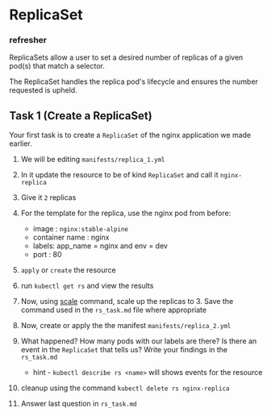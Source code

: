 # ReplicaSet

### refresher
ReplicaSets allow a user to set a desired number of replicas of a given pod(s) that match a selector.

 The ReplicaSet handles the replica pod's lifecycle and ensures the number requested is upheld.

 
## Task 1 (Create a ReplicaSet)

Your first task is to create a `ReplicaSet` of the nginx application we made earlier.

1. We will be editing `manifests/replica_1.yml`
2. In it update the resource to be of kind `ReplicaSet` and call it `nginx-replica`
3. Give it `2` replicas
4. For the template for the replica, use the nginx pod from before:
   - image : `nginx:stable-alpine` 
   - container name : nginx
   - labels: app_name = nginx and env = dev
   - port : 80
5. `apply` or `create` the resource
6. run `kubectl get rs` and view the results
   
7. Now, using [scale] command, scale up the replicas to 3. Save the command used in the `rs_task.md` file where appropriate

8. Now, create or apply the the manifest `manifests/replica_2.yml` 

9. What happened? How many pods with our labels are there? Is there an event in the `ReplicaSet` that tells us? Write your findings in the `rs_task.md`
   - hint - `kubectl describe rs <name>` will shows events for the resource   
10. cleanup using the command `kubectl delete rs nginx-replica`
11. Answer last question in `rs_task.md`


[scale]: https://kubernetes.io/docs/reference/kubectl/cheatsheet/#scaling-resources